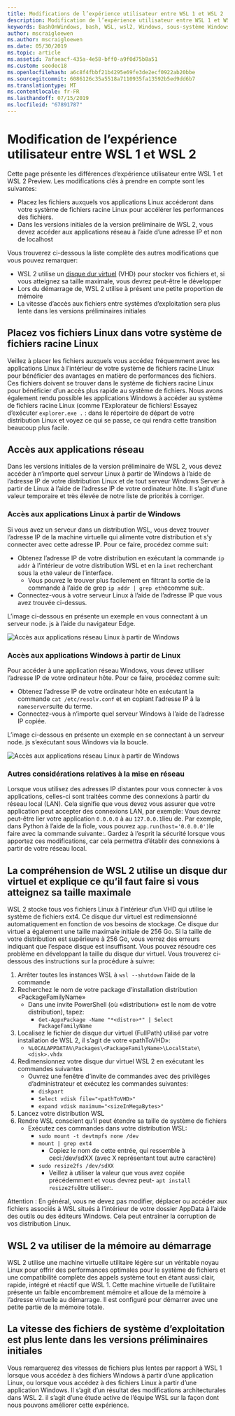 ```yaml
---
title: Modifications de l’expérience utilisateur entre WSL 1 et WSL 2
description: Modification de l’expérience utilisateur entre WSL 1 et WSL 2
keywords: BashOnWindows, bash, WSL, wsl2, Windows, sous-système Windows pour Linux, windowssubsystem, Ubuntu, Debian, SUSE, Windows 10
author: mscraigloewen
ms.author: mscraigloewen
ms.date: 05/30/2019
ms.topic: article
ms.assetid: 7afaeacf-435a-4e58-bff0-a9f0d75b8a51
ms.custom: seodec18
ms.openlocfilehash: a6c8f4fbbf21b4295e69fe3de2ecf0922ab20bbe
ms.sourcegitcommit: 6086126c35a5518a7110935fa13592b5ed9dd6b7
ms.translationtype: MT
ms.contentlocale: fr-FR
ms.lasthandoff: 07/15/2019
ms.locfileid: "67891787"
---
```

# <a name="user-experience-changes-between-wsl-1-and-wsl-2"></a>Modification de l’expérience utilisateur entre WSL 1 et WSL 2

Cette page présente les différences d’expérience utilisateur entre WSL 1 et WSL 2 Preview. Les modifications clés à prendre en compte sont les suivantes:

- Placez les fichiers auxquels vos applications Linux accéderont dans votre système de fichiers racine Linux pour accélérer les performances des fichiers.
- Dans les versions initiales de la version préliminaire de WSL 2, vous devez accéder aux applications réseau à l’aide d’une adresse IP et non de localhost

Vous trouverez ci-dessous la liste complète des autres modifications que vous pouvez remarquer:

- WSL 2 utilise un [disque dur virtuel](https://en.wikipedia.org/wiki/VHD_(file_format)) (VHD) pour stocker vos fichiers et, si vous atteignez sa taille maximale, vous devrez peut-être le développer
- Lors du démarrage de, WSL 2 utilise à présent une petite proportion de mémoire
- La vitesse d’accès aux fichiers entre systèmes d’exploitation sera plus lente dans les versions préliminaires initiales

## <a name="place-your-linux-files-in-your-linux-root-file-system"></a>Placez vos fichiers Linux dans votre système de fichiers racine Linux
Veillez à placer les fichiers auxquels vous accédez fréquemment avec les applications Linux à l’intérieur de votre système de fichiers racine Linux pour bénéficier des avantages en matière de performances des fichiers. Ces fichiers doivent se trouver dans le système de fichiers racine Linux pour bénéficier d’un accès plus rapide au système de fichiers. Nous avons également rendu possible les applications Windows à accéder au système de fichiers racine Linux (comme l’Explorateur de fichiers! Essayez d’exécuter `explorer.exe .` : dans le répertoire de départ de votre distribution Linux et voyez ce qui se passe, ce qui rendra cette transition beaucoup plus facile. 

## <a name="accessing-network-applications"></a>Accès aux applications réseau
Dans les versions initiales de la version préliminaire de WSL 2, vous devez accéder à n’importe quel serveur Linux à partir de Windows à l’aide de l’adresse IP de votre distribution Linux et de tout serveur Windows Server à partir de Linux à l’aide de l’adresse IP de votre ordinateur hôte. Il s’agit d’une valeur temporaire et très élevée de notre liste de priorités à corriger.

### <a name="accessing-linux-applications-from-windows"></a>Accès aux applications Linux à partir de Windows
Si vous avez un serveur dans un distribution WSL, vous devez trouver l’adresse IP de la machine virtuelle qui alimente votre distribution et s’y connecter avec cette adresse IP. Pour ce faire, procédez comme suit:

- Obtenez l’adresse IP de votre distribution en exécutant la commande `ip addr` à l’intérieur de votre distribution WSL et en la `inet` recherchant sous la `eth0` valeur de l’interface.
   - Vous pouvez le trouver plus facilement en filtrant la sortie de la commande à l’aide de grep `ip addr | grep eth0`comme suit:.
- Connectez-vous à votre serveur Linux à l’aide de l’adresse IP que vous avez trouvée ci-dessus.

L’image ci-dessous en présente un exemple en vous connectant à un serveur node. js à l’aide du navigateur Edge.

![Accès aux applications réseau Linux à partir de Windows](media/wsl2-network-w2l.jpg)

### <a name="accessing-windows-applications-from-linux"></a>Accès aux applications Windows à partir de Linux
Pour accéder à une application réseau Windows, vous devez utiliser l’adresse IP de votre ordinateur hôte. Pour ce faire, procédez comme suit:

- Obtenez l’adresse IP de votre ordinateur hôte en exécutant la commande `cat /etc/resolv.conf` et en copiant l’adresse IP à la `nameserver`suite du terme. 
- Connectez-vous à n’importe quel serveur Windows à l’aide de l’adresse IP copiée.

L’image ci-dessous en présente un exemple en se connectant à un serveur node. js s’exécutant sous Windows via la boucle. 

![Accès aux applications réseau Linux à partir de Windows](media/wsl2-network-l2w.png)

### <a name="other-networking-considerations"></a>Autres considérations relatives à la mise en réseau

Lorsque vous utilisez des adresses IP distantes pour vous connecter à vos applications, celles-ci sont traitées comme des connexions à partir du réseau local (LAN). Cela signifie que vous devez vous assurer que votre application peut accepter des connexions LAN, par exemple: Vous devrez peut-être lier votre application `0.0.0.0` à au `127.0.0.1`lieu de. Par exemple, dans Python à l’aide de la fiole, vous pouvez `app.run(host='0.0.0.0')`le faire avec la commande suivante:. Gardez à l’esprit la sécurité lorsque vous apportez ces modifications, car cela permettra d’établir des connexions à partir de votre réseau local. 

## <a name="understanding-wsl-2-uses-a-vhd-and-what-to-do-if-you-reach-its-max-size"></a>La compréhension de WSL 2 utilise un disque dur virtuel et explique ce qu’il faut faire si vous atteignez sa taille maximale
WSL 2 stocke tous vos fichiers Linux à l’intérieur d’un VHD qui utilise le système de fichiers ext4. Ce disque dur virtuel est redimensionné automatiquement en fonction de vos besoins de stockage. Ce disque dur virtuel a également une taille maximale initiale de 256 Go. Si la taille de votre distribution est supérieure à 256 Go, vous verrez des erreurs indiquant que l’espace disque est insuffisant. Vous pouvez résoudre ces problème en développant la taille du disque dur virtuel. Vous trouverez ci-dessous des instructions sur la procédure à suivre:

1. Arrêter toutes les instances WSL à `wsl --shutdown` l’aide de la commande
2. Recherchez le nom de votre package d’installation distribution «PackageFamilyName»
   - Dans une invite PowerShell (où «distribution» est le nom de votre distribution), tapez:
      - `Get-AppxPackage -Name "*<distro>*" | Select PackageFamilyName`
3. Localisez le fichier de disque dur virtuel (FullPath) utilisé par votre installation de WSL 2, il s’agit de votre «pathToVHD»:
     - `%LOCALAPPDATA%\Packages\<PackageFamilyName>\LocalState\<disk>.vhdx`
4. Redimensionnez votre disque dur virtuel WSL 2 en exécutant les commandes suivantes
   - Ouvrez une fenêtre d’invite de commandes avec des privilèges d’administrateur et exécutez les commandes suivantes:
      - `diskpart`
      - `Select vdisk file="<pathToVHD>"`
      - `expand vdisk maximum="<sizeInMegaBytes>"`
5. Lancez votre distribution WSL
6. Rendre WSL conscient qu’il peut étendre sa taille de système de fichiers
   - Exécutez ces commandes dans votre distribution WSL:
      - `sudo mount -t devtmpfs none /dev`
      - `mount | grep ext4`
         - Copiez le nom de cette entrée, qui ressemble à ceci:/dev/sdXX (avec X représentant tout autre caractère)
      - `sudo resize2fs /dev/sdXX`
         - Veillez à utiliser la valeur que vous avez copiée précédemment et vous devrez peut- `apt install resize2fs`être utiliser:.

Attention : En général, vous ne devez pas modifier, déplacer ou accéder aux fichiers associés à WSL situés à l’intérieur de votre dossier AppData à l’aide des outils ou des éditeurs Windows. Cela peut entraîner la corruption de vos distribution Linux.

## <a name="wsl-2-will-use-some-memory-on-startup"></a>WSL 2 va utiliser de la mémoire au démarrage
WSL 2 utilise une machine virtuelle utilitaire légère sur un véritable noyau Linux pour offrir des performances optimales pour le système de fichiers et une compatibilité complète des appels système tout en étant aussi clair, rapide, intégré et réactif que WSL 1. Cette machine virtuelle de l’utilitaire présente un faible encombrement mémoire et alloue de la mémoire à l’adresse virtuelle au démarrage. Il est configuré pour démarrer avec une petite partie de la mémoire totale.

## <a name="cross-os-file-speed-will-be-slower-in-initial-preview-builds"></a>La vitesse des fichiers de système d’exploitation est plus lente dans les versions préliminaires initiales
Vous remarquerez des vitesses de fichiers plus lentes par rapport à WSL 1 lorsque vous accédez à des fichiers Windows à partir d’une application Linux, ou lorsque vous accédez à des fichiers Linux à partir d’une application Windows. Il s’agit d’un résultat des modifications architecturales dans WSL 2. il s’agit d’une étude active de l’équipe WSL sur la façon dont nous pouvons améliorer cette expérience.
